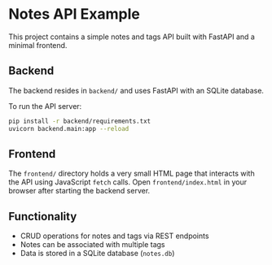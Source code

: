 # Notes API Example

This project contains a simple notes and tags API built with FastAPI and a minimal frontend.

## Backend

The backend resides in `backend/` and uses FastAPI with an SQLite database.

To run the API server:

```bash
pip install -r backend/requirements.txt
uvicorn backend.main:app --reload
```

## Frontend

The `frontend/` directory holds a very small HTML page that interacts with the API using JavaScript `fetch` calls. Open `frontend/index.html` in your browser after starting the backend server.

## Functionality

- CRUD operations for notes and tags via REST endpoints
- Notes can be associated with multiple tags
- Data is stored in a SQLite database (`notes.db`)
